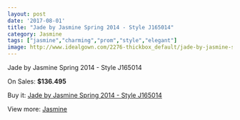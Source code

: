 ```yaml
---
layout: post
date: '2017-08-01'
title: "Jade by Jasmine Spring 2014 - Style J165014"
category: Jasmine
tags: ["jasmine","charming","prom","style","elegant"]
image: http://www.idealgown.com/2276-thickbox_default/jade-by-jasmine-spring-2014-style-j165014.jpg
---
```

Jade by Jasmine Spring 2014 - Style J165014

On Sales: **$136.495**
<a href="https://www.idealgown.com/en/jasmine/1064-jade-by-jasmine-spring-2014-style-j165014.html"><amp-img layout="responsive" width="600" height="600" src="//www.idealgown.com/2276-thickbox_default/jade-by-jasmine-spring-2014-style-j165014.jpg" alt="Jade by Jasmine Spring 2014 - Style J165014 0" /></a>
<a href="https://www.idealgown.com/en/jasmine/1064-jade-by-jasmine-spring-2014-style-j165014.html"><amp-img layout="responsive" width="600" height="600" src="//www.idealgown.com/2277-thickbox_default/jade-by-jasmine-spring-2014-style-j165014.jpg" alt="Jade by Jasmine Spring 2014 - Style J165014 1" /></a>

Buy it: [Jade by Jasmine Spring 2014 - Style J165014](https://www.idealgown.com/en/jasmine/1064-jade-by-jasmine-spring-2014-style-j165014.html "Jade by Jasmine Spring 2014 - Style J165014")

View more: [Jasmine](https://www.idealgown.com/en/14-jasmine "Jasmine")